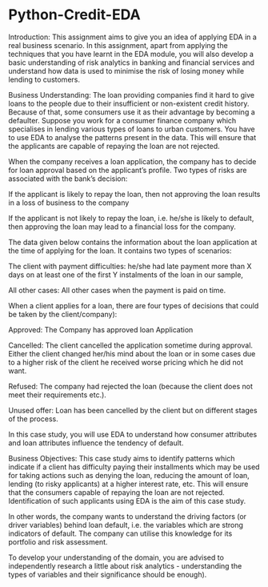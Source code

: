 # Python-Credit-EDA
Introduction: 
This assignment aims to give you an idea of applying EDA in a real business scenario. In this assignment, apart from applying the techniques that you have learnt in the EDA    module, you will also develop a basic understanding of risk analytics in banking and financial services and understand how data is used to minimise the risk of losing money while lending to customers.

Business Understanding: 
The loan providing companies find it hard to give loans to the people due to their insufficient or non-existent credit history. Because of that, some consumers use it as their advantage by becoming a defaulter. Suppose you work for a consumer finance company which specialises in lending various types of loans to urban customers. You have to use EDA to analyse the patterns present in the data. This will ensure that the applicants are capable of repaying the loan are not rejected.

When the company receives a loan application, the company has to decide for loan approval based on the applicant’s profile. Two types of risks are associated with the bank’s decision:

If the applicant is likely to repay the loan, then not approving the loan results in a loss of business to the company

If the applicant is not likely to repay the loan, i.e. he/she is likely to default, then approving the loan may lead to a financial loss for the company.

The data given below contains the information about the loan application at the time of applying for the loan. It contains two types of scenarios:

The client with payment difficulties: he/she had late payment more than X days on at least one of the first Y instalments of the loan in our sample,

All other cases: All other cases when the payment is paid on time.

When a client applies for a loan, there are four types of decisions that could be taken by the client/company):

  Approved: The Company has approved loan Application

   Cancelled: The client cancelled the application sometime during approval. Either the client changed her/his mind about the loan or in some cases due to a higher risk of the client he received worse pricing which he did not want.

  Refused: The company had rejected the loan (because the client does not meet their requirements etc.).

  Unused offer: Loan has been cancelled by the client but on different stages of the process.

In this case study, you will use EDA to understand how consumer attributes and loan attributes influence the tendency of default.

Business Objectives: 
This case study aims to identify patterns which indicate if a client has difficulty paying their installments which may be used for taking actions such as denying the loan, reducing the amount of loan, lending (to risky applicants) at a higher interest rate, etc. This will ensure that the consumers capable of repaying the loan are not rejected. Identification of such applicants using EDA is the aim of this case study.

In other words, the company wants to understand the driving factors (or driver variables) behind loan default, i.e. the variables which are strong indicators of default. The company can utilise this knowledge for its portfolio and risk assessment.

To develop your understanding of the domain, you are advised to independently research a little about risk analytics - understanding the types of variables and their significance should be enough).
